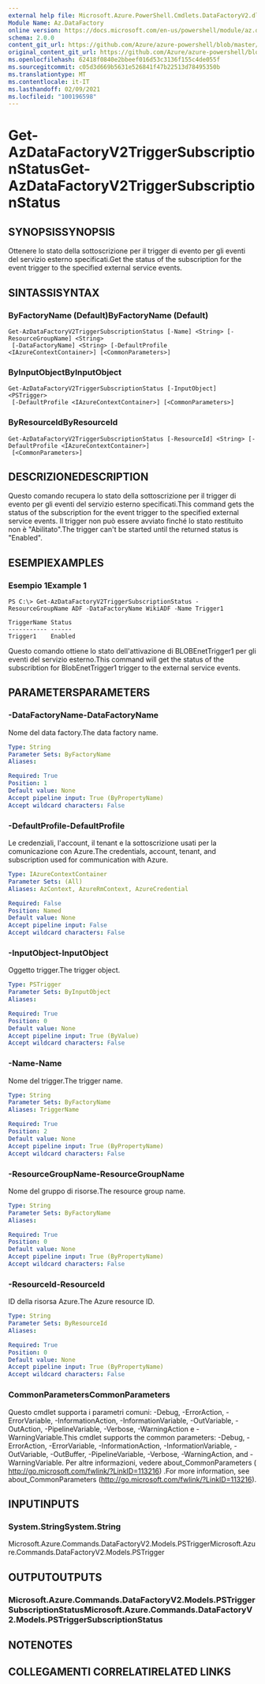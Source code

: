 ```yaml
---
external help file: Microsoft.Azure.PowerShell.Cmdlets.DataFactoryV2.dll-Help.xml
Module Name: Az.DataFactory
online version: https://docs.microsoft.com/en-us/powershell/module/az.datafactory/get-azdatafactoryv2triggersubscriptionstatus
schema: 2.0.0
content_git_url: https://github.com/Azure/azure-powershell/blob/master/src/DataFactory/DataFactoryV2/help/Get-AzDataFactoryV2TriggerSubscriptionStatus.md
original_content_git_url: https://github.com/Azure/azure-powershell/blob/master/src/DataFactory/DataFactoryV2/help/Get-AzDataFactoryV2TriggerSubscriptionStatus.md
ms.openlocfilehash: 62418f0840e2bbeef016d53c3136f155c4de055f
ms.sourcegitcommit: c05d3d669b5631e526841f47b22513d78495350b
ms.translationtype: MT
ms.contentlocale: it-IT
ms.lasthandoff: 02/09/2021
ms.locfileid: "100196598"
---
```

# <span data-ttu-id="b2ca7-101">Get-AzDataFactoryV2TriggerSubscriptionStatus</span><span class="sxs-lookup"><span data-stu-id="b2ca7-101">Get-AzDataFactoryV2TriggerSubscriptionStatus</span></span>

## <span data-ttu-id="b2ca7-102">SYNOPSIS</span><span class="sxs-lookup"><span data-stu-id="b2ca7-102">SYNOPSIS</span></span>
<span data-ttu-id="b2ca7-103">Ottenere lo stato della sottoscrizione per il trigger di evento per gli eventi del servizio esterno specificati.</span><span class="sxs-lookup"><span data-stu-id="b2ca7-103">Get the status of the subscription for the event trigger to the specified external service events.</span></span>

## <span data-ttu-id="b2ca7-104">SINTASSI</span><span class="sxs-lookup"><span data-stu-id="b2ca7-104">SYNTAX</span></span>

### <span data-ttu-id="b2ca7-105">ByFactoryName (Default)</span><span class="sxs-lookup"><span data-stu-id="b2ca7-105">ByFactoryName (Default)</span></span>
```
Get-AzDataFactoryV2TriggerSubscriptionStatus [-Name] <String> [-ResourceGroupName] <String>
 [-DataFactoryName] <String> [-DefaultProfile <IAzureContextContainer>] [<CommonParameters>]
```

### <span data-ttu-id="b2ca7-106">ByInputObject</span><span class="sxs-lookup"><span data-stu-id="b2ca7-106">ByInputObject</span></span>
```
Get-AzDataFactoryV2TriggerSubscriptionStatus [-InputObject] <PSTrigger>
 [-DefaultProfile <IAzureContextContainer>] [<CommonParameters>]
```

### <span data-ttu-id="b2ca7-107">ByResourceId</span><span class="sxs-lookup"><span data-stu-id="b2ca7-107">ByResourceId</span></span>
```
Get-AzDataFactoryV2TriggerSubscriptionStatus [-ResourceId] <String> [-DefaultProfile <IAzureContextContainer>]
 [<CommonParameters>]
```

## <span data-ttu-id="b2ca7-108">DESCRIZIONE</span><span class="sxs-lookup"><span data-stu-id="b2ca7-108">DESCRIPTION</span></span>
<span data-ttu-id="b2ca7-109">Questo comando recupera lo stato della sottoscrizione per il trigger di evento per gli eventi del servizio esterno specificati.</span><span class="sxs-lookup"><span data-stu-id="b2ca7-109">This command gets the status of the subscription for the event trigger to the specified external service events.</span></span> <span data-ttu-id="b2ca7-110">Il trigger non può essere avviato finché lo stato restituito non è "Abilitato".</span><span class="sxs-lookup"><span data-stu-id="b2ca7-110">The trigger can't be started until the returned status is "Enabled".</span></span>

## <span data-ttu-id="b2ca7-111">ESEMPI</span><span class="sxs-lookup"><span data-stu-id="b2ca7-111">EXAMPLES</span></span>

### <span data-ttu-id="b2ca7-112">Esempio 1</span><span class="sxs-lookup"><span data-stu-id="b2ca7-112">Example 1</span></span>
```
PS C:\> Get-AzDataFactoryV2TriggerSubscriptionStatus -ResourceGroupName ADF -DataFactoryName WikiADF -Name Trigger1

TriggerName Status
----------- ------
Trigger1    Enabled
```

<span data-ttu-id="b2ca7-113">Questo comando ottiene lo stato dell'attivazione di BLOBEnetTrigger1 per gli eventi del servizio esterno.</span><span class="sxs-lookup"><span data-stu-id="b2ca7-113">This command will get the status of the subscribtion for BlobEnetTrigger1 trigger to the external service events.</span></span>

## <span data-ttu-id="b2ca7-114">PARAMETERS</span><span class="sxs-lookup"><span data-stu-id="b2ca7-114">PARAMETERS</span></span>

### <span data-ttu-id="b2ca7-115">-DataFactoryName</span><span class="sxs-lookup"><span data-stu-id="b2ca7-115">-DataFactoryName</span></span>
<span data-ttu-id="b2ca7-116">Nome del data factory.</span><span class="sxs-lookup"><span data-stu-id="b2ca7-116">The data factory name.</span></span>

```yaml
Type: String
Parameter Sets: ByFactoryName
Aliases: 

Required: True
Position: 1
Default value: None
Accept pipeline input: True (ByPropertyName)
Accept wildcard characters: False
```

### <span data-ttu-id="b2ca7-117">-DefaultProfile</span><span class="sxs-lookup"><span data-stu-id="b2ca7-117">-DefaultProfile</span></span>
<span data-ttu-id="b2ca7-118">Le credenziali, l'account, il tenant e la sottoscrizione usati per la comunicazione con Azure.</span><span class="sxs-lookup"><span data-stu-id="b2ca7-118">The credentials, account, tenant, and subscription used for communication with Azure.</span></span>

```yaml
Type: IAzureContextContainer
Parameter Sets: (All)
Aliases: AzContext, AzureRmContext, AzureCredential

Required: False
Position: Named
Default value: None
Accept pipeline input: False
Accept wildcard characters: False
```

### <span data-ttu-id="b2ca7-119">-InputObject</span><span class="sxs-lookup"><span data-stu-id="b2ca7-119">-InputObject</span></span>
<span data-ttu-id="b2ca7-120">Oggetto trigger.</span><span class="sxs-lookup"><span data-stu-id="b2ca7-120">The trigger object.</span></span>

```yaml
Type: PSTrigger
Parameter Sets: ByInputObject
Aliases: 

Required: True
Position: 0
Default value: None
Accept pipeline input: True (ByValue)
Accept wildcard characters: False
```

### <span data-ttu-id="b2ca7-121">-Name</span><span class="sxs-lookup"><span data-stu-id="b2ca7-121">-Name</span></span>
<span data-ttu-id="b2ca7-122">Nome del trigger.</span><span class="sxs-lookup"><span data-stu-id="b2ca7-122">The trigger name.</span></span>

```yaml
Type: String
Parameter Sets: ByFactoryName
Aliases: TriggerName

Required: True
Position: 2
Default value: None
Accept pipeline input: True (ByPropertyName)
Accept wildcard characters: False
```

### <span data-ttu-id="b2ca7-123">-ResourceGroupName</span><span class="sxs-lookup"><span data-stu-id="b2ca7-123">-ResourceGroupName</span></span>
<span data-ttu-id="b2ca7-124">Nome del gruppo di risorse.</span><span class="sxs-lookup"><span data-stu-id="b2ca7-124">The resource group name.</span></span>

```yaml
Type: String
Parameter Sets: ByFactoryName
Aliases: 

Required: True
Position: 0
Default value: None
Accept pipeline input: True (ByPropertyName)
Accept wildcard characters: False
```

### <span data-ttu-id="b2ca7-125">-ResourceId</span><span class="sxs-lookup"><span data-stu-id="b2ca7-125">-ResourceId</span></span>
<span data-ttu-id="b2ca7-126">ID della risorsa Azure.</span><span class="sxs-lookup"><span data-stu-id="b2ca7-126">The Azure resource ID.</span></span>

```yaml
Type: String
Parameter Sets: ByResourceId
Aliases: 

Required: True
Position: 0
Default value: None
Accept pipeline input: True (ByPropertyName)
Accept wildcard characters: False
```

### <span data-ttu-id="b2ca7-127">CommonParameters</span><span class="sxs-lookup"><span data-stu-id="b2ca7-127">CommonParameters</span></span>
<span data-ttu-id="b2ca7-128">Questo cmdlet supporta i parametri comuni: -Debug, -ErrorAction, -ErrorVariable, -InformationAction, -InformationVariable, -OutVariable, -OutAction, -PipelineVariable, -Verbose, -WarningAction e -WarningVariable.</span><span class="sxs-lookup"><span data-stu-id="b2ca7-128">This cmdlet supports the common parameters: -Debug, -ErrorAction, -ErrorVariable, -InformationAction, -InformationVariable, -OutVariable, -OutBuffer, -PipelineVariable, -Verbose, -WarningAction, and -WarningVariable.</span></span> <span data-ttu-id="b2ca7-129">Per altre informazioni, vedere about_CommonParameters ( http://go.microsoft.com/fwlink/?LinkID=113216) .</span><span class="sxs-lookup"><span data-stu-id="b2ca7-129">For more information, see about_CommonParameters (http://go.microsoft.com/fwlink/?LinkID=113216).</span></span>

## <span data-ttu-id="b2ca7-130">INPUT</span><span class="sxs-lookup"><span data-stu-id="b2ca7-130">INPUTS</span></span>

### <span data-ttu-id="b2ca7-131">System.String</span><span class="sxs-lookup"><span data-stu-id="b2ca7-131">System.String</span></span>
<span data-ttu-id="b2ca7-132">Microsoft.Azure.Commands.DataFactoryV2.Models.PSTrigger</span><span class="sxs-lookup"><span data-stu-id="b2ca7-132">Microsoft.Azure.Commands.DataFactoryV2.Models.PSTrigger</span></span>

## <span data-ttu-id="b2ca7-133">OUTPUT</span><span class="sxs-lookup"><span data-stu-id="b2ca7-133">OUTPUTS</span></span>

### <span data-ttu-id="b2ca7-134">Microsoft.Azure.Commands.DataFactoryV2.Models.PSTriggerSubscriptionStatus</span><span class="sxs-lookup"><span data-stu-id="b2ca7-134">Microsoft.Azure.Commands.DataFactoryV2.Models.PSTriggerSubscriptionStatus</span></span>

## <span data-ttu-id="b2ca7-135">NOTE</span><span class="sxs-lookup"><span data-stu-id="b2ca7-135">NOTES</span></span>

## <span data-ttu-id="b2ca7-136">COLLEGAMENTI CORRELATI</span><span class="sxs-lookup"><span data-stu-id="b2ca7-136">RELATED LINKS</span></span>

